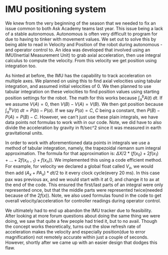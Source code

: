 # IMU positioning system
[//]: # (introduce the IMU tracking unit, why it was needed, and how we planned to use it)
We knew from the very beginning of the season that we needed to fix an issue common to both Ask Academy teams last year. This issue being a lack of a stable autonomous. Autonomous is often very difficult to program for due to having to tinker with movement values. We set out to solve this by being able to read in Velocity and Position of the robot during autonomous -and operator control to. An idea was developed that involved using an IMU(Inertial Measurement Unit) to grab axial acceleration, then use integral calculus to compute the velocity. From this velocity we get position using integration too. 

[//]: # (explain the concept and theory for the IMU tracker)
As hinted at before, the IMU has the capability to track acceleration on multiple axes. We planned on using this to find axial velocities using tabular integration, and assumed initial velocities of 0. We then planned to use tabular integration on these velocities to find position values using starting position settings for the robot. The math for this works because $\int_{a}^{b} A(t) \; dt$. If we assume $V(A) = 0$, then $V(B) - V(A) = V(B)$. We then got position because $\int_{a}^{b} V(t) \; dt = P(b)-P(a)$. If we say $P(a) = C$, $C$ being a constant, then $P(B) - P(A) = P(B) - C$. However, we can't just use these plain integrals, we have data points not formulas to work with in our code. Note, we did have to also divide the acceleration by gravity in ft/sec^2 since it was measured in earth gravitational units.

[//]: # (explain the math of our non-formula integrals)
In order to work with aforementioned data points in integrals we use a method of tabular integration, namely, the trapezoidal riemann sum integral approximation. The formula for that approximation is: $\Delta X/2 * (f(x_{0})+2f(x_{1})+...+2f(x_{n-1})+f(x_{n}))$. We implemented this using a code efficient method. For example, for velocity we declared a global float called $V_{x}$, we would then add $(A_{x}+PA_{x})*dt/2$ to it every clock cycle(every 20 ms). In this case pax was previous ax, and we would start with it at 0, and change it to ax at the end of the code. This ensured the first/last parts of an integral were only represented once, but that the middle parts were represented twice(needed because of the $2f(x)$). Note, we also used formulas found in the code to get overall velocity/acceleration for controller readings during operator control.

[//]: # (explain why we had to abandon the IMU tracker)
We ultimately had to end up abandon the IMU tracker due to feasibility. After looking at more forum questions about doing the same thing we were doing, we saw that quite a few people had tried it, but to no avail. Though the concept works theoretically, turns out the slow refresh rate of acceleration makes the velocity and especially position(due to error magnification) not remotely accurate within just a couple of seconds. However, shortly after we came up with an easier design that dodges this flaw.